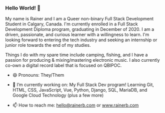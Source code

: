 ### Hello World! 👋

My name is Rainer and I am a Queer non-binary Full Stack Development Student in Calgary, Canada. I'm currently
enrolled in a Full Stack Development Diploma program, graduating in December of 2020. I am a driven, passionate, 
and curious learner with a willingness to learn. I'm looking forward to entering the tech industry and seeking an 
internship or junior role towards the end of my studies.

Things I do with my spare time include camping, fishing, and I have a passion for producing & mixing/mastering 
electronic music. I also currently co-own a digital record label that is focused on QBIPOC. 

- 😄 Pronouns: They/Them

- 🔭 I’m currently working on: My Full Stack Dev program! Learning Git, HTML, CSS, JavaScript, Vue, Python, Django, SQL,
MariaDB, and Google Cloud Technology (plus a few more)

- 📫 How to reach me: hello@rainerb.com or www.rainerb.com



